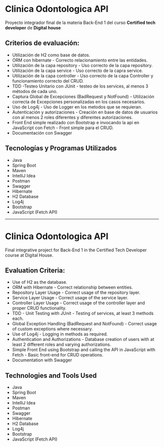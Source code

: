 # Clinica Odontologica API

Proyecto integrador final de la materia Back-End 1 del curso **Certified tech developer** de **Digital house**

## Criterios de evaluación:

* Utilización de H2 como base de datos.
* ORM con hibernate - Correcto relacionamiento entre las entidades.
* Utilización de la capa repository - Uso correcto de la capa repository.
* Utilización de la capa service - Uso correcto de la capra service.
* Utilización de la capa controller - Uso correcto de la capa Controller y funcionamiento correcto del CRUD.
* TDD -Testeo Unitario con JUnit - testeo de los services, al menos 3 métodos de cada uno.
* Captura Global de Excepciones (BadRequest y NotFound) - Utilización correcta de Excepciones personalizadas en los casos necesarios.
* Uso de Log4j - Uso de Logger en los metodos que se requieran.
* Autenticación y autorizaciones - Creación en base de datos de usuarios con al menos 2 roles diferentes y diferentes autorizaciones.
* Front End simple realizado con Bootstrap e invocando la api en JavaScript con Fetch - Front simple para el CRUD.
* Documentación con Swagger

## Tecnologías y Programas Utilizados
* Java
* Spring Boot
* Maven
* IntelliJ Idea
* Postman
* Swagger
* Hibernate
* H2 Database
* Log4j
* Bootstrap
* JavaScript (Fetch API)

---

# Clinica Odontologica API

Final integrative project for Back-End 1 in the Certified Tech Developer course at Digital House.

## Evaluation Criteria:

* Use of H2 as the database.
* ORM with Hibernate - Correct relationship between entities.
* Repository Layer Usage - Correct usage of the repository layer.
* Service Layer Usage - Correct usage of the service layer.
* Controller Layer Usage - Correct usage of the controller layer and proper CRUD functionality.
* TDD - Unit Testing with JUnit - Testing of services, at least 3 methods each.
* Global Exception Handling (BadRequest and NotFound) - Correct usage of custom exceptions where necessary.
* Use of Log4j - Logging in methods as required.
* Authentication and Authorizations - Database creation of users with at least 2 different roles and varying authorizations.
* Simple Front End using Bootstrap and calling the API in JavaScript with Fetch - Basic front-end for CRUD operations.
* Documentation with Swagger

## Technologies and Tools Used

* Java
* Spring Boot
* Maven
* IntelliJ Idea
* Postman
* Swagger
* Hibernate
* H2 Database
* Log4j
* Bootstrap
* JavaScript (Fetch API)

